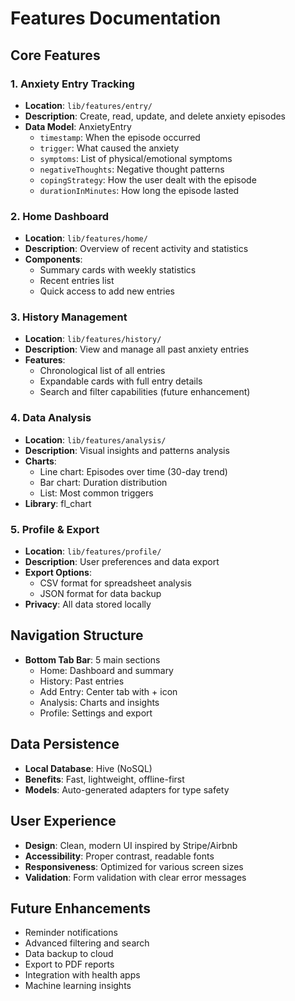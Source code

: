 # Features Documentation

## Core Features

### 1. Anxiety Entry Tracking
- **Location**: `lib/features/entry/`
- **Description**: Create, read, update, and delete anxiety episodes
- **Data Model**: AnxietyEntry
  - `timestamp`: When the episode occurred
  - `trigger`: What caused the anxiety
  - `symptoms`: List of physical/emotional symptoms
  - `negativeThoughts`: Negative thought patterns
  - `copingStrategy`: How the user dealt with the episode
  - `durationInMinutes`: How long the episode lasted

### 2. Home Dashboard
- **Location**: `lib/features/home/`
- **Description**: Overview of recent activity and statistics
- **Components**:
  - Summary cards with weekly statistics
  - Recent entries list
  - Quick access to add new entries

### 3. History Management
- **Location**: `lib/features/history/`
- **Description**: View and manage all past anxiety entries
- **Features**:
  - Chronological list of all entries
  - Expandable cards with full entry details
  - Search and filter capabilities (future enhancement)

### 4. Data Analysis
- **Location**: `lib/features/analysis/`
- **Description**: Visual insights and patterns analysis
- **Charts**:
  - Line chart: Episodes over time (30-day trend)
  - Bar chart: Duration distribution
  - List: Most common triggers
- **Library**: fl_chart

### 5. Profile & Export
- **Location**: `lib/features/profile/`
- **Description**: User preferences and data export
- **Export Options**:
  - CSV format for spreadsheet analysis
  - JSON format for data backup
- **Privacy**: All data stored locally

## Navigation Structure
- **Bottom Tab Bar**: 5 main sections
  - Home: Dashboard and summary
  - History: Past entries
  - Add Entry: Center tab with + icon
  - Analysis: Charts and insights
  - Profile: Settings and export

## Data Persistence
- **Local Database**: Hive (NoSQL)
- **Benefits**: Fast, lightweight, offline-first
- **Models**: Auto-generated adapters for type safety

## User Experience
- **Design**: Clean, modern UI inspired by Stripe/Airbnb
- **Accessibility**: Proper contrast, readable fonts
- **Responsiveness**: Optimized for various screen sizes
- **Validation**: Form validation with clear error messages

## Future Enhancements
- Reminder notifications
- Advanced filtering and search
- Data backup to cloud
- Export to PDF reports
- Integration with health apps
- Machine learning insights